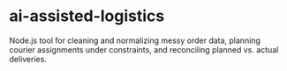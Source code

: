 # ai-assisted-logistics
Node.js tool for cleaning and normalizing messy order data, planning courier assignments under constraints, and reconciling planned vs. actual deliveries.
